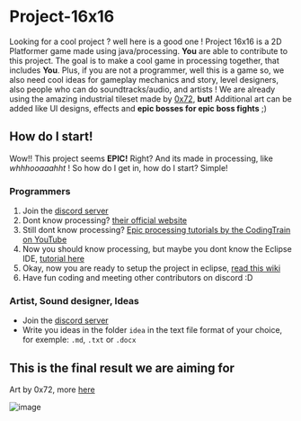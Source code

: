 # Project-16x16
Looking for a cool project ? well here is a good one !
Project 16x16 is a 2D Platformer game made using java/processing. **You** are able to contribute to this project. The goal is to make a cool game in processing together, that includes **You**. Plus, if you are not a programmer, well this is a game so, we also need cool ideas for gameplay mechanics and story, level designers, also people who can do soundtracks/audio, and artists ! We are already using the amazing industrial tileset made by [0x72](https://0x72.itch.io/16x16-industrial-tileset), **but!** Additional art can be added like UI designs, effects and **epic bosses for epic boss fights** ;)

## How do I start!
Wow!! This project seems **EPIC!** Right? And its made in processing, like *whhhooaaahht* ! So how do I get in, how do I start? Simple! 

### Programmers
1. Join the [discord server](https://discord.gg/zDJSCqd)
2. Dont know processing? [their official website](https://processing.org)
3. Still dont know processing? [Epic processing tutorials by the CodingTrain on YouTube](https://www.youtube.com/watch?v=2VLaIr5Ckbs&list=PLRqwX-V7Uu6ZYJC7L-r6rX6utt6wwJCyi)
4. Now you should know processing, but maybe you dont know the Eclipse IDE, [tutorial here](https://processing.org/tutorials/eclipse/)
5. Okay, now you are ready to setup the project in eclipse, [read this wiki](https://github.com/Stephcraft/Project-16x16/wiki/Detail)
7. Have fun coding and meeting other contributors on discord :D

### Artist, Sound designer, Ideas
* Join the [discord server](https://discord.gg/zDJSCqd)
* Write you ideas in the folder `idea` in the text file format of your choice, for exemple: `.md`, `.txt` or `.docx`

## This is the final result we are aiming for
Art by 0x72, more [here](https://0x72.itch.io/16x16-industrial-tileset)

![image](https://img.itch.zone/aW1hZ2UvMTYyMzY0Lzc3MzkzMy5naWY=/794x1000/K7WB6P.gif) 
